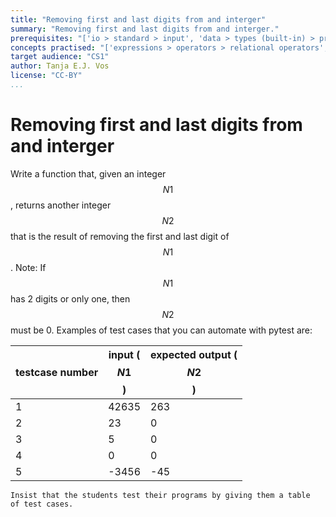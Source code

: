 ```yaml
---
title: "Removing first and last digits from and interger"
summary: "Removing first and last digits from and interger."
prerequisites: "['io > standard > input', 'data > types (built-in) > primitive > numeric', 'imperative programming > variables > variable declaration', 'imperative programming > variables > assignment']"
concepts practised: "['expressions > operators > relational operators', 'expressions > operators > arithmetic operators', 'control flow > conditionals']"
target audience: "CS1"
author: Tanja E.J. Vos
license: "CC-BY"
...
```



# Removing first and last digits from and interger

Write a function that, given an integer $$N1$$, returns another integer $$N2$$ that is the result of removing the first and last digit of $$N1$$. Note: If $$N1$$ has 2 digits or only one, then $$N2$$ must be 0. Examples of test cases that you can automate with pytest are:

**testcase number**   |**input ($$N1$$)**   |**expected output ($$N2$$)**
-----------------|-------------- |------------------------
1              |   42635    |      263
2             |    23       |      0
3              |   5        |      0
4             |    0         |     0
5             |    -3456     |     -45

```testruntile
Insist that the students test their programs by giving them a table
of test cases.
```

